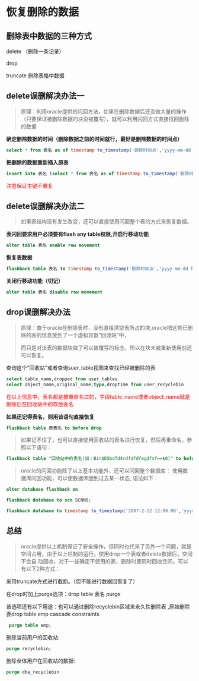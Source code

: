 # 恢复删除的数据

## 删除表中数据的三种方式

delete （删除一条记录）

drop

truncate 删除表格中数据

## delete误删解决办法一

> 原理：利用oracle提供的闪回方法，如果在删除数据后还没做大量的操作（只要保证被删除数据的块没被覆写），就可以利用闪回方式直接找回删除的数据

**确定删除数据的时间（删除数据之前的时间就行，最好是删除数据的时间点）**

```sql
select * from 表名 as of timestamp to_timestamp('删除时间点','yyyy-mm-dd hh24:mi:ss')
```

**把删除的数据重新插入原表**

```sql
insert into 表名 (select * from 表名 as of timestamp to_timestamp('删除时间点','yyyy-mm-dd hh24:mi:ss'));
```

<font color='red'>注意保证主键不重复</font>

## delete误删解决办法二

> 如果表结构没有发生改变，还可以直接使用闪回整个表的方式来恢复数据。

**表闪回要求用户必须要有flash any table权限,开启行移动功能**

```sql
alter table 表名 enable row movement
```

**恢复表数据**

```sql
flashback table 表名 to timestamp to_timestamp('删除时间点','yyyy-mm-dd hh24:mi:ss')
```

**关闭行移动功能（切记）**

```sql
alter table 表名 disable row movement
```

## drop误删解决办法

> 原理：由于oracle在删除表时，没有直接清空表所占的块,oracle把这些已删除的表的信息放到了一个虚拟容器“回收站”中，
>
> 而只是对该表的数据块做了可以被覆写的标志，所以在块未被重新使用前还可以恢复。

查询这个"回收站"或者查询suer_table视图来查找已经被删除的表

```sql
select table_name,dropped from user_tables
select object_name,original_name,type,droptime from user_recyclebin
```

<font color = 'red'>在以上信息中，表名都是被重命名过的，字段table_name或者object_name就是删除后在回收站中的存放表名</font>


**如果还记得表名，则用该语句直接恢复**

```sql
flashback table 原表名 to before drop
```

> 如果记不住了，也可以直接使用回收站的表名进行恢复，然后再重命名，参照以下语句：

```sql
flashback table "回收站中的表名(如：Bin$DSbdfd4rdfdfdfegdfsf==$0)" to before drop rename to 新表名
```

> oracle的闪回功能除了以上基本功能外，还可以闪回整个数据库：
> 使用数据库闪回功能，可以使数据库回到过去某一状态, 语法如下：

```sql
alter database flashback on

flashback database to scn SCNNO;

flashback database to timestamp to_timestamp('2007-2-12 12:00:00','yyyy-mm-dd hh24:mi:ss');
```

## 总结

>oracle提供以上机制保证了安全操作，但同时也代来了另外一个问题，就是空间占用，由于以上机制的运行，使用drop一个表或者delete数据后，空间不会自
动回收，对于一些确定不使用的表，删除时要同时回收空间，可以有以下2种方式：

采用truncate方式进行截断。（但不能进行数据回恢复了）

在drop时加上purge选项：drop table 表名 purge

  该选项还有以下用途：也可以通过删除recyclebin区域来永久性删除表 ,原始删除表drop table emp cascade constraints
 
  ```sql
   purge table emp;
  ```

  删除当前用户的回收站:

  ```sql
  purge recyclebin;
  ```
  删除全体用户在回收站的数据:

  ```sql
  purge dba_recyclebin
  ```